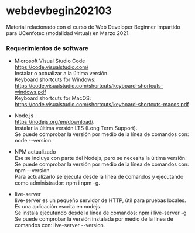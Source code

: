 # webdevbegin202103
Material relacionado con el curso de Web Developer Beginner impartido para UCenfotec (modalidad virtual) en Marzo 2021.

### Requerimientos de software
* Microsoft Visual Studio Code 
  <br/>https://code.visualstudio.com/
 <br/>Instalar o actualizar a la última versión.
 <br/>Keyboard shortcuts for Windows: https://code.visualstudio.com/shortcuts/keyboard-shortcuts-windows.pdf
 <br/>Keyboard shortcuts for MacOS: https://code.visualstudio.com/shortcuts/keyboard-shortcuts-macos.pdf
	
* Node.js
 <br/>https://nodejs.org/en/download/.
 <br/>Instalar la última versión LTS (Long Term Support).
 <br/>Se puede comprobar la versión por medio de la línea de comandos con: node --version.
	
* NPM actualizado
 <br/>Ese se incluye con parte del Nodejs, pero se necesita la última versión.
 <br/>Se puede comprobar la versión por medio de la línea de comandos con: npm --version.
 <br/>Para actualizarlo se ejecuta desde la línea de comandos y ejecutando como administrador: npm i npm -g.
 
* live-server
 <br>live-server es un pequeño servidor de HTTP, útil para pruebas locales. Es una aplicación escrita en nodejs.
 <br>Se instala ejecutando desde la línea de comandos: npm i live-server -g
 <br/>Se puede comprobar la versión instalada por medio de la línea de comandos con: live-server --version.
